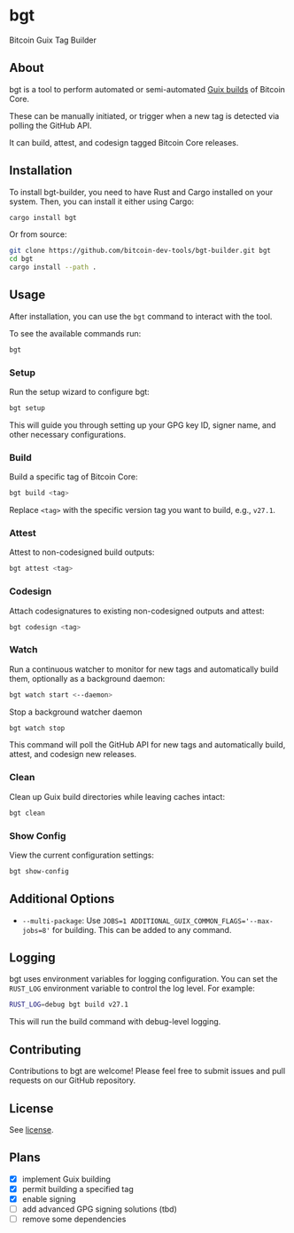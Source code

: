 # bgt

Bitcoin Guix Tag Builder

## About

bgt is a tool to perform automated or semi-automated [Guix builds](https://github.com/bitcoin/bitcoin/blob/master/contrib/guix/README.md) of Bitcoin Core.

These can be manually initiated, or trigger when a new tag is detected via polling the GitHub API.

It can build, attest, and codesign tagged Bitcoin Core releases.

## Installation

To install bgt-builder, you need to have Rust and Cargo installed on your system. Then, you can install it either using Cargo:

```bash
cargo install bgt
```

Or from source:

```bash
git clone https://github.com/bitcoin-dev-tools/bgt-builder.git bgt
cd bgt
cargo install --path .
```

## Usage

After installation, you can use the `bgt` command to interact with the tool.

To see the available commands run:

```bash
bgt
```

### Setup

Run the setup wizard to configure bgt:

```bash
bgt setup
```

This will guide you through setting up your GPG key ID, signer name, and other necessary configurations.

### Build

Build a specific tag of Bitcoin Core:

```bash
bgt build <tag>
```

Replace `<tag>` with the specific version tag you want to build, e.g., `v27.1`.

### Attest

Attest to non-codesigned build outputs:

```bash
bgt attest <tag>
```

### Codesign

Attach codesignatures to existing non-codesigned outputs and attest:

```bash
bgt codesign <tag>
```

### Watch

Run a continuous watcher to monitor for new tags and automatically build them, optionally as a background daemon:

```bash
bgt watch start <--daemon>
```

Stop a background watcher daemon

```bash
bgt watch stop
```

This command will poll the GitHub API for new tags and automatically build, attest, and codesign new releases.

### Clean

Clean up Guix build directories while leaving caches intact:

```bash
bgt clean
```

### Show Config

View the current configuration settings:

```bash
bgt show-config
```

## Additional Options

- `--multi-package`: Use `JOBS=1 ADDITIONAL_GUIX_COMMON_FLAGS='--max-jobs=8'` for building. This can be added to any command.

## Logging

bgt uses environment variables for logging configuration. You can set the `RUST_LOG` environment variable to control the log level. For example:

```bash
RUST_LOG=debug bgt build v27.1
```

This will run the build command with debug-level logging.

## Contributing

Contributions to bgt are welcome! Please feel free to submit issues and pull requests on our GitHub repository.

## License

See [license](https://raw.githubusercontent.com/bitcoin-dev-tools/bgt-builder/master/LICENSE).

## Plans

- [x] implement Guix building
- [x] permit building a specified tag
- [x] enable signing
- [ ] add advanced GPG signing solutions (tbd)
- [ ] remove some dependencies
